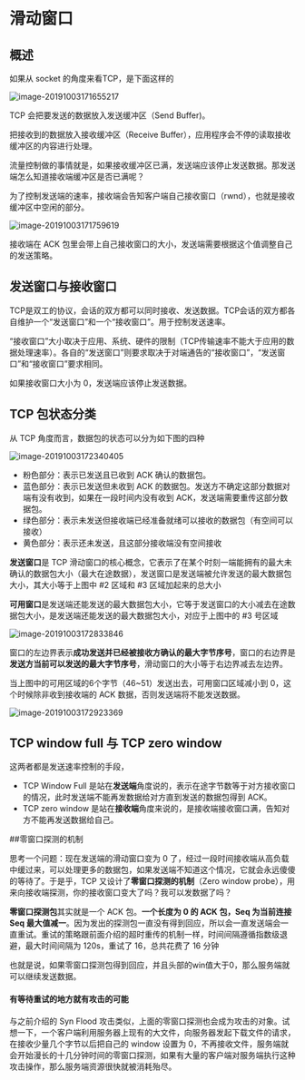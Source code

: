 # 滑动窗口



## 概述

如果从 socket 的角度来看TCP，是下面这样的

![image-20191003171655217](https://tva1.sinaimg.cn/large/006y8mN6gy1g7l4rtmn6ej30s20cwdhw.jpg)

TCP 会把要发送的数据放入发送缓冲区（Send Buffer)。

把接收到的数据放入接收缓冲区（Receive Buffer），应用程序会不停的读取接收缓冲区的内容进行处理。

流量控制做的事情就是，如果接收缓冲区已满，发送端应该停止发送数据。那发送端怎么知道接收端缓冲区是否已满呢？

为了控制发送端的速率，接收端会告知客户端自己接收窗口（rwnd），也就是接收缓冲区中空闲的部分。

![image-20191003171759619](https://tva1.sinaimg.cn/large/006y8mN6gy1g7l4sxpoyoj30v00akq4l.jpg)

接收端在 ACK 包里会带上自己接收窗口的大小，发送端需要根据这个值调整自己的发送策略。



## 发送窗口与接收窗口

TCP是双工的协议，会话的双方都可以同时接收、发送数据。TCP会话的双方都各自维护一个“发送窗口”和一个“接收窗口”。用于控制发送速率。

“接收窗口”大小取决于应用、系统、硬件的限制（TCP传输速率不能大于应用的数据处理速率）。各自的“发送窗口”则要求取决于对端通告的“接收窗口”，“发送窗口”和“接收窗口”要求相同。

如果接收窗口大小为 0，发送端应该停止发送数据。





## TCP 包状态分类

从 TCP 角度而言，数据包的状态可以分为如下图的四种

![image-20191003172340405](https://tva1.sinaimg.cn/large/006y8mN6gy1g7l4yubjanj311o07q79w.jpg)

- 粉色部分：表示已发送且已收到 ACK 确认的数据包。
- 蓝色部分：表示已发送但未收到 ACK 的数据包。发送方不确定这部分数据对端有没有收到，如果在一段时间内没有收到 ACK，发送端需要重传这部分数据包。
- 绿色部分：表示未发送但接收端已经准备就绪可以接收的数据包（有空间可以接收）
- 黄色部分：表示还未发送，且这部分接收端没有空间接收



**发送窗口**是 TCP 滑动窗口的核心概念，它表示了在某个时刻一端能拥有的最大未确认的数据包大小（最大在途数据），发送窗口是发送端被允许发送的最大数据包大小，其大小等于上图中 #2 区域和 #3 区域加起来的总大小



**可用窗口**是发送端还能发送的最大数据包大小，它等于发送窗口的大小减去在途数据包大小，是发送端还能发送的最大数据包大小，对应于上图中的 #3 号区域



![image-20191003172833846](https://tva1.sinaimg.cn/large/006y8mN6gy1g7l53xi6jfj312m0esaij.jpg)

窗口的左边界表示**成功发送并已经被接收方确认的最大字节序号**，窗口的右边界是**发送方当前可以发送的最大字节序号**，滑动窗口的大小等于右边界减去左边界。

当上图中的可用区域的6个字节（46~51）发送出去，可用窗口区域减小到 0，这个时候除非收到接收端的 ACK 数据，否则发送端将不能发送数据。

![image-20191003172923369](https://tva1.sinaimg.cn/large/006y8mN6gy1g7l54s7apsj31300ew7cg.jpg)



## TCP window full 与 TCP zero window

这两者都是发送速率控制的手段，

- TCP Window Full 是站在**发送端**角度说的，表示在途字节数等于对方接收窗口的情况，此时发送端不能再发数据给对方直到发送的数据包得到 ACK。
- TCP zero window 是站在**接收端**角度来说的，是接收端接收窗口满，告知对方不能再发送数据给自己。





##零窗口探测的机制

思考一个问题：现在发送端的滑动窗口变为 0 了，经过一段时间接收端从高负载中缓过来，可以处理更多的数据包，如果发送端不知道这个情况，它就会永远傻傻的等待了。于是乎，TCP 又设计了**零窗口探测的机制**（Zero window probe），用来向接收端探测，你的接收窗口变大了吗？我可以发数据了吗？

**零窗口探测包**其实就是一个 ACK 包。**一个长度为 0 的 ACK 包，Seq 为当前连接 Seq 最大值减一**。因为发出的探测包一直没有得到回应，所以会一直发送端会一直重试。重试的策略跟前面介绍的超时重传的机制一样，时间间隔遵循指数级退避，最大时间间隔为 120s，重试了 16，总共花费了 16 分钟

也就是说，如果零窗口探测包得到回应，并且头部的win值大于0，那么服务端就可以继续发送数据。





#### 有等待重试的地方就有攻击的可能

与之前介绍的 Syn Flood 攻击类似，上面的零窗口探测也会成为攻击的对象。试想一下，一个客户端利用服务器上现有的大文件，向服务器发起下载文件的请求，在接收少量几个字节以后把自己的 window 设置为 0，不再接收文件，服务端就会开始漫长的十几分钟时间的零窗口探测，如果有大量的客户端对服务端执行这种攻击操作，那么服务端资源很快就被消耗殆尽。







